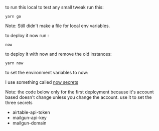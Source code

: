 to run this local to test any small tweak run this: 
```
yarn go
```
Note: Still didn't make a file for local env variables.

to deploy it now run : 
```$xslt
now
```

to deploy it with now and remove the old instances:
```
yarn now
```

to set the environment variables to now: 

I use something called [now secrets](https://zeit.co/docs/getting-started/secrets)

Note: the code below only for the first deployment because it's account based doesn't change unless you change the account.
use it to set the three secrets

- airtable-api-token
- mailgun-api-key
- mailgun-domain
